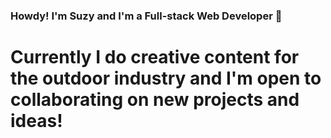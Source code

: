 ### Howdy! I'm Suzy and I'm a Full-stack Web Developer 👋

# Currently I do creative content for the outdoor industry and I'm open to collaborating on new projects and ideas! 
<!--
**suzylebel/suzylebel** is a ✨ _special_ ✨ repository because its `README.md` (this file) appears on your GitHub profile.

- 🌱 I’m currently learning more about React and polishing my UX/UI design skills!
- 📫: suzy.lebel@gmail.com

[Check out my LinkedIn here!](https://www.linkedin.com/in/suzanne-le-bel-b24032125/)


